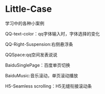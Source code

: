 # Little-Case
学习中的各种小案例

QQ-text-color：qq字体输入时，字体选择的变化

QQ-Right-Suspension:右侧悬浮条

QQSpace:qq空间发表说说

BaiduSinglePage：百度单页切换

BaiduMusic:音乐滚动，单页滚动播放

H5-Seamless scrolling：H5无缝衔接滚动条
